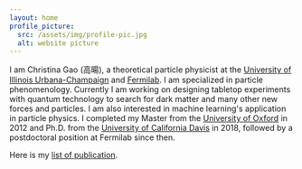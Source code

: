 ```yaml
---
layout: home
profile_picture:
  src: /assets/img/profile-pic.jpg
  alt: website picture
---
```


<p>
I am Christina Gao (高暘), a theoretical particle physicist at the <a href="https://illinois.edu">University of Illinois Urbana-Champaign</a> and <a href="https://www.fnal.gov">Fermilab</a>. I am specialized in particle phenomenology. Currently I am working on designing tabletop experiments with quantum technology to search for dark matter and many other new forces and particles. I am also interested in machine learning's application in particle physics. I completed my Master from the <a href="https://www.ox.ac.uk">University of Oxford</a> in 2012 and Ph.D. from the <a href="https://www.ucdavis.edu">University of California Davis</a> in 2018, followed by a postdoctoral position at Fermilab since then. 
</p>
<p>
Here is my <a href="https://inspirehep.net/authors/1631087">list of publication</a>.
</p>
